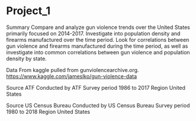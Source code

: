 # Project_1
Summary
Compare and analyze gun violence trends over the United States primarily focused on 2014-2017. Investigate into population density and firearms manufactured over the time period. Look for correlations between gun violence and firearms manufactured during the time period, as well as investigate into common correlations between gun violence and population density by state. 


Data From kaggle pulled from gunviolencearchive.org.
https://www.kaggle.com/jameslko/gun-violence-data

Source	ATF
Conducted by	ATF
Survey period	1986 to 2017
Region	United States

Source	US Census Bureau
Conducted by	US Census Bureau
Survey period	1980 to 2018
Region	United States


